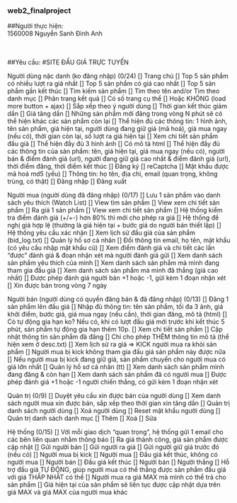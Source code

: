 ### web2_finalproject
##Người thực hiện: 
<br> 1560008 </t> Nguyễn Sanh Đình Anh

<br><br>
##Yêu cầu:
#SITE ĐẤU GIÁ TRỰC TUYẾN

Người dùng nặc danh (ko đăng nhập) (0/24)
[]	Trang chủ
[]	Top 5 sản phẩm có nhiều lượt ra giá nhất
[]	Top 5 sản phẩm có giá cao nhất
[]	Top 5 sản phẩm gần kết thúc
[]	Tìm kiếm sản phẩm
[]	Tìm theo tên and/or Tìm theo danh mục
[]	Phân trang kết quả
[]	Có số trang cụ thể
[]	Hoặc KHÔNG (load more button + ajax)
[]	Sắp xếp theo ý người dùng
[]	Thời gian kết thúc giảm dần
[]	Giá tăng dần
[]	Những sản phẩm mới đăng trong vòng N phút sẽ có thể hiện khác các sản phẩm còn lại
[]	Thể hiện đủ các thông tin: 1 hình ảnh, tên sản phẩm, giá hiện tại, người dùng đang giữ giá (mã hoá),  giá mua ngay (nếu có), thời gian còn lại, số lượt ra giá hiện tại
[]	Xem chi tiết sản phẩm đấu giá
[]	Thể hiện đầy đủ 3 hình ảnh
[]	Có mô tả html
[]	Thể hiện đầy đủ các thông tin của sản phẩm: tên, giá hiện tại, giá mua ngay (nếu có), người bán & điểm đánh giá (url), người đang giữ giá cao nhất & điểm đánh giá (url), thời điểm đăng, thời điểm kết thúc
[]	Đăng ký
[]	reCaptcha
[]	Mật khẩu được mã hoá md5 (yếu)
[]	Thông tin: họ tên, địa chỉ, email (quan trọng, không trùng, có thật)
[]	Đăng nhập
[]	Đăng xuất 

Người mua (người dùng đã đăng nhập) (0/17)
[]	Lưu 1 sản phẩm vào danh sách yêu thích (Watch List)
[]	View tìm sản phẩm
[]	View xem chi tiết sản phẩm
[]	Ra giá 1 sản phẩm
[]	View xem chi tiết sản phẩm
[]	Hệ thống kiểm tra điểm đánh giá (+/+-) hơn 80% thì mới cho phép ra giá
[]	Hệ thống đề nghị giá hợp lệ (thường là giá hiện tại + bước giá do người bán thiết lập)
[]	Hệ thống yêu cầu xác nhận
[]	Xem lịch sử đấu giá của sản phẩm (bid_log.txt)
[]	Quản lý hồ sơ cá nhân
[]	Đổi thông tin email, họ tên, mật khẩu (có yêu cầu nhập mật khẩu cũ)
[]	Xem điểm đánh giá và chi tiết các lần “được” đánh giá & đoạn nhận xét mà người đánh giá gửi
[]	Xem danh sách sản phẩm yêu thích của mình
[]	Xem danh sách sản phẩm mà mình đang tham gia đấu giá
[]	Xem danh sách sản phẩm mà mình đã thắng (giá cao nhất)
[]	Được phép đánh giá người bán +1 hoặc -1, gửi kèm 1 đoạn nhận xét
[]	Xin được bán trong vòng 7 ngày

Người bán (người dùng có quyền đăng bán & đã đăng nhập) (0/13)
[]	Đăng 1 sản phẩm lên đấu giá
[]	Nhập đủ thông tin: tên sản phẩm, tối đa 3 ảnh, giá khởi điểm, bước giá, giá mua ngay (nếu cần), thời gian đăng, mô tả (html)
[]	Có tự động gia hạn ko? Nếu có, khi có lượt đấu giá mới trước khi kết thúc 5 phút, sản phẩm tự động gia hạn thêm 10p.
[]	Xem chi tiết sản phẩm
[]	Cập nhật thông tin sản phẩm đã đăng
[]	Chỉ cho phép THÊM thông tin mô tả (thể hiện xem ở desc.txt)
[]	Xem lịch sử ra giá => KICK người mua ra khỏi sản phẩm
[]	Người mua bị kick không tham gia đấu giá sản phẩm này được nữa
[]	Nếu người mua bị kick đang giữ giá, sản phẩm chuyển cho người mua có giá lớn nhất
[]	Quản lý hồ sơ cá nhân (tt)
[]	Xem danh sách sản phẩm mình đang đăng & còn hạn
[]	Xem danh sách sản phẩm đã có người mua
[]	Được phép đánh giá +1 hoặc -1 người chiến thắng, có gửi kèm 1 đoạn nhận xét

Quản trị (0/9)
[]	Duyệt yêu cầu xin được bán của người dùng
[]	Xem danh sách người mua xin được bán, sắp xếp theo thời gian xin tăng dần
[]	Quản trị danh sách người dùng
[]	Xoá người dùng
[]	Reset mật khẩu người dùng
[]	Quản trị danh sách danh mục
[]	Thêm
[]	Xoá
[]	Sửa

Hệ thống (0/15)
[]	Với mỗi giao dịch “quan trọng”, hệ thống gửi 1 email cho các bên liên quan nhằm thông báo
[]	Ra giá thành công, giá sản phẩm được cập nhật
[]	Gửi người bán
[]	Gửi người ra giá
[]	Gửi người giữ giá trước đó (nếu có)
[]	Người mua bị kick
[]	Người mua
[]	Đấu giá kết thúc, không có người mua
[]	Người bán
[]	Đấu giá kết thúc
[]	Người bán
[]	Người thắng
[]	Hỗ trợ đấu giá TỰ ĐỘNG, giúp người mua có thể thắng được sản phẩm đấu giá với giá THẤP NHẤT có thể
[]	Người mua ra giá MAX mà mình có thể trả cho sản phẩm
[]	Giá hiện tại của sản phẩm sẽ liên tục được cập nhật dựa trên giá MAX và giá MAX của người mua khác
